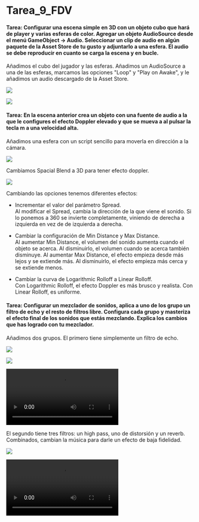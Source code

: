 # Tarea_9_FDV

#### Tarea: Configurar una escena simple en 3D con un objeto cubo que hará de player y varias esferas de color. Agregar un objeto AudioSource desde el menú GameObject → Audio. Seleccionar un clip de audio en algún paquete de la Asset Store de tu gusto y adjuntarlo a una esfera. El audio se debe reproducir en cuanto se carga la escena y en bucle.

Añadimos el cubo del jugador y las esferas. Añadimos un AudioSource a una de las esferas, marcamos las opciones "Loop" y "Play on Awake", y le añadimos un audio descargado de la Asset Store.

![](https://github.com/jsfabiani/Tarea_9_FDV/blob/main/Screenshots/FDV_9_Screenshot_a.png)

![](https://github.com/jsfabiani/Tarea_9_FDV/blob/main/Screenshots/FDV_9_Screenshot_b.png)



#### Tarea: En la escena anterior crea un objeto con una fuente de audio a la que le configures el efecto Doppler elevado y que se mueva a al pulsar la tecla m a una velocidad alta.

Añadimos una esfera con un script sencillo para moverla en dirección a la cámara.

![](https://github.com/jsfabiani/Tarea_9_FDV/blob/main/Screenshots/FDV_9_Screenshot_c.png)

Cambiamos Spacial Blend a 3D para tener efecto doppler.

![](https://github.com/jsfabiani/Tarea_9_FDV/blob/main/Screenshots/FDV_9_Screenshot_d.png)

Cambiando las opciones tenemos diferentes efectos:

- Incrementar el valor del parámetro Spread.  
Al modificar el Spread, cambia la dirección de la que viene el sonido. Si lo ponemos a 360 se invierte completamente, viniendo de derecha a izquierda en vez de de izquierda a derecha.

- Cambiar la configuración de Min Distance y Max Distance.  
Al aumentar Min Distance, el volumen del sonido aumenta cuando el objeto se acerca. Al disminuirlo, el volumen cuando se acerca también disminuye.
Al aumentar Max Distance, el efecto empieza desde más lejos y se extiende más. Al disminuirlo, el efecto empieza más cerca y se extiende menos.

- Cambiar la curva de Logarithmic Rolloff a Linear Rolloff.  
Con Logarithmic Rolloff, el efecto Doppler es más brusco y realista. Con Linear Rolloff, es uniforme.


#### Tarea: Configurar un mezclador de sonidos, aplica a uno de los grupo un filtro de echo y el resto de filtros libre. Configura cada grupo y masteriza el efecto final de los sonidos que estás mezclando. Explica los cambios que has logrado con tu mezclador.

Añadimos dos grupos. El primero tiene simplemente un filtro de echo.

![](https://github.com/jsfabiani/Tarea_9_FDV/blob/main/Screenshots/FDV_9_Screenshot_e.png)

![](https://github.com/jsfabiani/Tarea_9_FDV/blob/main/Screenshots/FDV_9_Screenshot_f.png)

![](https://github.com/jsfabiani/Tarea_9_FDV/blob/main/Videos/FDV_9_Video_a.mp4)

El segundo tiene tres filtros: un high pass, uno de distorsión y un reverb. Combinados, cambian la música para darle un efecto de baja fidelidad.

![](https://github.com/jsfabiani/Tarea_9_FDV/blob/main/Screenshots/FDV_9_Screenshot_g.png)

![](https://github.com/jsfabiani/Tarea_9_FDV/blob/main/Videos/FDV_9_Video_b.mp4)
